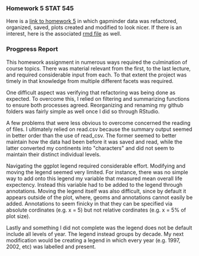### Homework 5 STAT 545

Here is a [link to homework 5](https://github.com/Kozp/STAT545-hw-Kozik-Pavel/blob/Side-Branch/hw05%20-%20Novel%20colors%20and%20brewer%2C%20refactoring%2C%20ggsave%20and%20improving%20figure%20quality/hw5.md) in which gapminder data was refactored, organized, saved, plots created and modified to look nicer. If there is an interest, here is the associated [rmd file](https://github.com/Kozp/STAT545-hw-Kozik-Pavel/blob/Side-Branch/hw05%20-%20Novel%20colors%20and%20brewer%2C%20refactoring%2C%20ggsave%20and%20improving%20figure%20quality/hw5.Rmd) as well.

### Progpress Report

This homework assignment in numerous ways required the culmination of course topics. There was material relevant from the first, to the last lecture, and required considerable input from each. To that extent the project was timely in that knowledge from multiple different facets was required.

One difficult aspect was verifying that refactoring was being done as expected. To overcome this, I relied on filtering and summarizing functions to ensure both processes agreed. Reorganizing and renaming my github folders was fairly simple as well once I did so through RStudio.

A few problems that were less obvious to overcome concerned the reading of files. I ultimately relied on read.csv because the summary output seemed in better order than the use of read_csv. The former seemed to better maintain how the data had been before it was saved and read, while the latter converted my continents into "characters" and did not seem to maintain their distinct individual levels.

Navigating the ggplot legend required considerable effort. Modifying and moving the legend seemed very limited. For instance, there was no simple way to add onto this legend my variable that measured mean overall life expectency. Instead this variable had to be added to the legend through annotations. Moving the legend itself was also difficult, since by default it appears outside of the plot, where, geoms and annotations cannot easily be added. Annotations to seem finicky in that they can be specified via absolute cordinates (e.g. x = 5) but not relative cordinates (e.g. x = 5% of plot size). 

Lastly and something I did not complete was the legend does not be default include all levels of year. The legend instead groups by decade. My next modification would be creating a legend in which every year (e.g. 1997, 2002, etc) was labelled and present.
